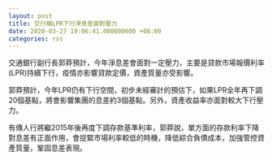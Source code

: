 ```yaml
---
layout: post
title: 交行稱LPR下行淨息差面對壓力
date: 2020-03-27 19:06:41.000000000 +08:00
categories: rss
---
```


交通銀行副行長郭莽預計，今年淨息差會面對一定壓力，主要是貸款市場報價利率(LPR)持續下行，疫情亦影響貸款定價，資產質量亦受影響。

郭莽預計，今年LPR仍有下行空間，初步未經審計的預估下，如果LPR全年再下調20個基點，將會影響集團的息差約3個基點。另外，資產收益率亦面對較大下行壓力。

有傳人行將繼2015年後再度下調存款基準利率，郭莽說，單方面的存款利率下降對息差有正面作用，會捉緊市場利率較低的時機，降低綜合負債成本，加強管控資產質量，鞏固息差表現。

